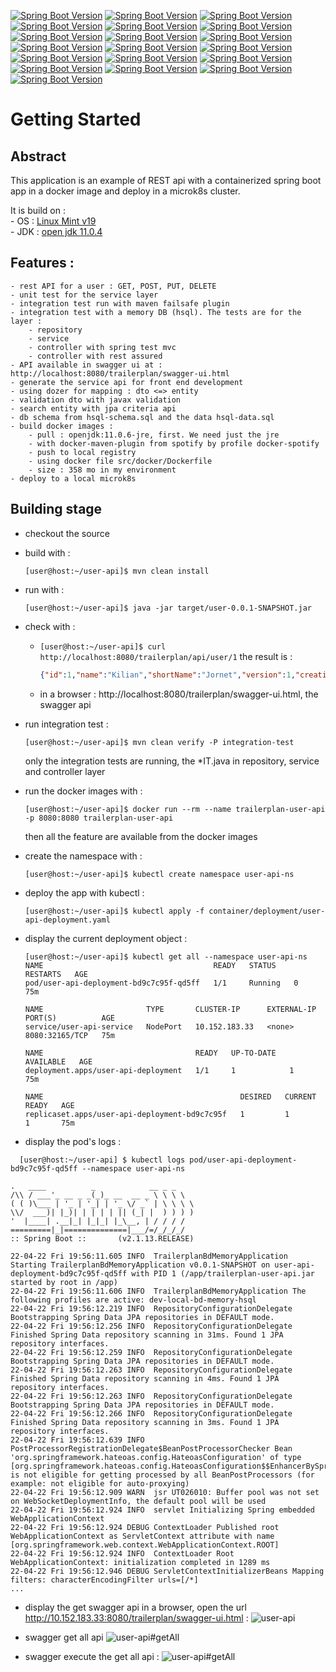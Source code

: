 [![Spring Boot Version](https://img.shields.io/badge/springboot-2.1.13-brightgreen.svg)](https://docs.spring.io/spring-boot/docs/2.1.13.RELEASE/reference/html/)
[![Spring Boot Version](https://img.shields.io/badge/hibernate-5.4.12-brightgreen.svg)](https://hibernate.org/orm/releases/5.4/)
[![Spring Boot Version](https://img.shields.io/badge/hibernate_validator-6.0.18-brightgreen.svg)](https://hibernate.org/validator/releases/6.0/)
[![Spring Boot Version](https://img.shields.io/badge/javax_validattion-2.0.1-brightgreen.svg)](https://beanvalidation.org/)
[![Spring Boot Version](https://img.shields.io/badge/hsql-2.4.1-brightgreen.svg)](https://hsql.org)
[![Spring Boot Version](https://img.shields.io/badge/maven_surefire_plugin-3.0.0.M4-brightgreen.svg)](https://maven.apache.org/surefire/maven-surefire-plugin/test-mojo.html)
[![Spring Boot Version](https://img.shields.io/badge/maven_failsafe_plugin-3.0.0.M4-brightgreen.svg)](https://maven.apache.org/surefire/maven-failsafe-plugin/integration-test-mojo.html)
[![Spring Boot Version](https://img.shields.io/badge/dockerfile_maven_pluging-1.4.13-brightgreen.svg)](https://github.com/spotify/dockerfile-maven)
[![Spring Boot Version](https://img.shields.io/badge/commons_lang3-3.8.1-brightgreen.svg)](https://commons.apache.org/proper/commons-lang/)
[![Spring Boot Version](https://img.shields.io/badge/commons_lang-2.6-brightgreen.svg)](http://commons.apache.org/proper/commons-lang/)
[![Spring Boot Version](https://img.shields.io/badge/dozer-5.5.1-brightgreen.svg)](https://dozer.sourceforge.net/)
[![Spring Boot Version](https://img.shields.io/badge/joda_time-2.10.05-brightgreen.svg)](https://www.joda.org/joda-time/)
[![Spring Boot Version](https://img.shields.io/badge/jackson-2.10.0-brightgreen.svg)](https://github.com/FasterXML/jackson)
[![Spring Boot Version](https://img.shields.io/badge/guava-26.0_jre-brightgreen.svg)](https://github.com/google/guava/wiki/CollectionUtilitiesExplained)
[![Spring Boot Version](https://img.shields.io/badge/hamcrest-1.3-brightgreen.svg)](https://hamcrest.org/JavaHamcrest/)
[![Spring Boot Version](https://img.shields.io/badge/swagger-2.9.2-brightgreen.svg)](https://swagger.io)
[![Spring Boot Version](https://img.shields.io/badge/docker-18.06.1_ce-brightgreen.svg)](https://www.docker.com)
[![Spring Boot Version](https://img.shields.io/badge/microk8s-1.23-brightgreen.svg)](https://microk8s.io/)
[![Spring Boot Version](https://img.shields.io/badge/kubectl-1.23.5-brightgreen.svg)](https://kubernetes.io/)



# Getting Started

## Abstract
This application is an example of REST api with a containerized spring boot app in 
  a docker image and deploy in a microk8s cluster. 

  It is build on : \
    - OS : [Linux Mint v19](https://www.linuxmint.com) \
    - JDK : [open jdk 11.0.4](https://openjdk.java.net/projects/jdk/11/)


## Features : 
    - rest API for a user : GET, POST, PUT, DELETE
    - unit test for the service layer
    - integration test run with maven failsafe plugin
    - integration test with a memory DB (hsql). The tests are for the layer :
        - repository
        - service
        - controller with spring test mvc
        - controller with rest assured
    - API available in swagger ui at : http://localhost:8080/trailerplan/swagger-ui.html
    - generate the service api for front end development
    - using dozer for mapping : dto <=> entity  
    - validation dto with javax validation
    - search entity with jpa criteria api
    - db schema from hsql-schema.sql and the data hsql-data.sql 
    - build docker images :
        - pull : openjdk:11.0.6-jre, first. We need just the jre
        - with docker-maven-plugin from spotify by profile docker-spotify
        - push to local registry
        - using docker file src/docker/Dockerfile
        - size : 358 mo in my environment 
    - deploy to a local microk8s
        
## Building stage
- checkout the source
- build with : 
    ```
    [user@host:~/user-api]$ mvn clean install
    ```
- run with :
    ``` 
    [user@host:~/user-api]$ java -jar target/user-0.0.1-SNAPSHOT.jar
    ``` 
- check with : 
    - ```[user@host:~/user-api]$ curl http://localhost:8080/trailerplan/api/user/1``` the result is : 
        ```json
        {"id":1,"name":"Kilian","shortName":"Jornet","version":1,"creationDate":"2020-01-20@22:00:00","modificationDate":"2020-01-20@22:00:00","userName":"kjornet","password":"kjornet","mail":"kilian.jornet@themail.com","birthday":"1987-10-26@23:00:00","street":"1 placa Del Sol","zipCode":"17600","city":"Figueras","country":"Espagne"}
        ```
    - in a browser : http://localhost:8080/trailerplan/swagger-ui.html, the swagger api
    
- run integration test : 
    ```
    [user@host:~/user-api]$ mvn clean verify -P integration-test
    ```
    only the integration tests are running, the *IT.java in repository, service and controller layer
    
- run the docker images with : 
  ```
  [user@host:~/user-api]$ docker run --rm --name trailerplan-user-api -p 8080:8080 trailerplan-user-api
  ```
  then all the feature are available from the docker images

- create the namespace with : 
  ```shell
  [user@host:~/user-api]$ kubectl create namespace user-api-ns
  ```

- deploy the app with kubectl :
  ```shell
  [user@host:~/user-api]$ kubectl apply -f container/deployment/user-api-deployment.yaml 
  ```

- display the current deployment object :
  ```shell
  [user@host:~/user-api]$ kubectl get all --namespace user-api-ns
  NAME                                      READY   STATUS    RESTARTS   AGE
  pod/user-api-deployment-bd9c7c95f-qd5ff   1/1     Running   0          75m

  NAME                       TYPE       CLUSTER-IP      EXTERNAL-IP   PORT(S)          AGE
  service/user-api-service   NodePort   10.152.183.33   <none>        8080:32165/TCP   75m

  NAME                                  READY   UP-TO-DATE   AVAILABLE   AGE
  deployment.apps/user-api-deployment   1/1     1            1           75m

  NAME                                            DESIRED   CURRENT   READY   AGE
  replicaset.apps/user-api-deployment-bd9c7c95f   1         1         1       75m
  ```

- display the pod's logs :
```shell
  [user@host:~/user-api] $ kubectl logs pod/user-api-deployment-bd9c7c95f-qd5ff --namespace user-api-ns
```
  ```shell
  .   ____          _            __ _ _
 /\\ / ___'_ __ _ _(_)_ __  __ _ \ \ \ \
( ( )\___ | '_ | '_| | '_ \/ _` | \ \ \ \
 \\/  ___)| |_)| | | | | || (_| |  ) ) ) )
  '  |____| .__|_| |_|_| |_\__, | / / / /
 =========|_|==============|___/=/_/_/_/
 :: Spring Boot ::       (v2.1.13.RELEASE)

22-04-22 Fri 19:56:11.605 INFO  TrailerplanBdMemoryApplication Starting TrailerplanBdMemoryApplication v0.0.1-SNAPSHOT on user-api-deployment-bd9c7c95f-qd5ff with PID 1 (/app/trailerplan-user-api.jar started by root in /app)
22-04-22 Fri 19:56:11.606 INFO  TrailerplanBdMemoryApplication The following profiles are active: dev-local-bd-memory-hsql
22-04-22 Fri 19:56:12.219 INFO  RepositoryConfigurationDelegate Bootstrapping Spring Data JPA repositories in DEFAULT mode.
22-04-22 Fri 19:56:12.256 INFO  RepositoryConfigurationDelegate Finished Spring Data repository scanning in 31ms. Found 1 JPA repository interfaces.
22-04-22 Fri 19:56:12.259 INFO  RepositoryConfigurationDelegate Bootstrapping Spring Data JPA repositories in DEFAULT mode.
22-04-22 Fri 19:56:12.263 INFO  RepositoryConfigurationDelegate Finished Spring Data repository scanning in 4ms. Found 1 JPA repository interfaces.
22-04-22 Fri 19:56:12.263 INFO  RepositoryConfigurationDelegate Bootstrapping Spring Data JPA repositories in DEFAULT mode.
22-04-22 Fri 19:56:12.266 INFO  RepositoryConfigurationDelegate Finished Spring Data repository scanning in 3ms. Found 1 JPA repository interfaces.
22-04-22 Fri 19:56:12.639 INFO  PostProcessorRegistrationDelegate$BeanPostProcessorChecker Bean 'org.springframework.hateoas.config.HateoasConfiguration' of type [org.springframework.hateoas.config.HateoasConfiguration$$EnhancerBySpringCGLIB$$7cc7fff] is not eligible for getting processed by all BeanPostProcessors (for example: not eligible for auto-proxying)
22-04-22 Fri 19:56:12.909 WARN  jsr UT026010: Buffer pool was not set on WebSocketDeploymentInfo, the default pool will be used
22-04-22 Fri 19:56:12.924 INFO  servlet Initializing Spring embedded WebApplicationContext
22-04-22 Fri 19:56:12.924 DEBUG ContextLoader Published root WebApplicationContext as ServletContext attribute with name [org.springframework.web.context.WebApplicationContext.ROOT]
22-04-22 Fri 19:56:12.924 INFO  ContextLoader Root WebApplicationContext: initialization completed in 1289 ms
22-04-22 Fri 19:56:12.946 DEBUG ServletContextInitializerBeans Mapping filters: characterEncodingFilter urls=[/*]
...
  ```

- display the get swagger api in a browser, open the url http://10.152.183.33:8080/trailerplan/swagger-ui.html : 
![user-api](./docs/images/swagger-user-api.png)
  
- swagger get all api
![user-api#getAll](./docs/images/swagger-user-getAll.png)

- swagger execute the get all api :
![user-api#getAll](./docs/images/swagger-user-getAll-response.png)